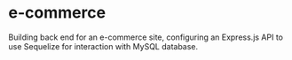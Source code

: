 # e-commerce
Building back end for an e-commerce site, configuring an Express.js API to use Sequelize for interaction with MySQL database.
